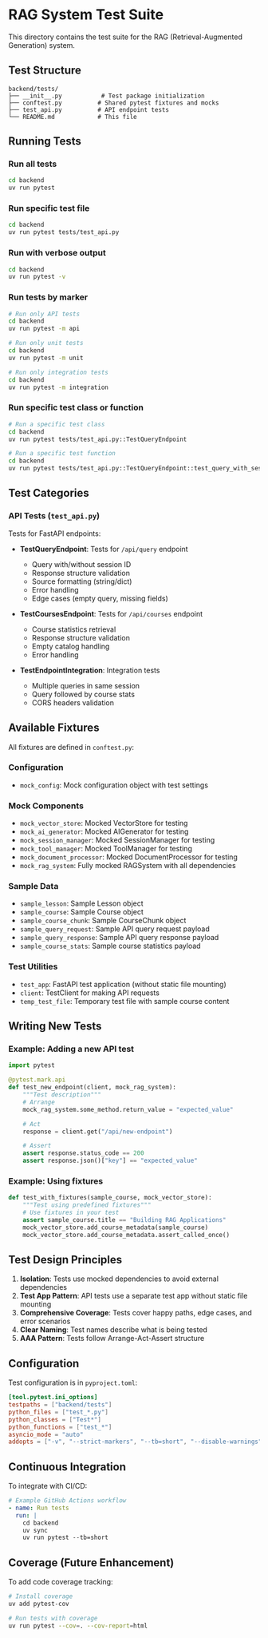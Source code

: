 # RAG System Test Suite

This directory contains the test suite for the RAG (Retrieval-Augmented Generation) system.

## Test Structure

```
backend/tests/
├── __init__.py           # Test package initialization
├── conftest.py          # Shared pytest fixtures and mocks
├── test_api.py          # API endpoint tests
└── README.md            # This file
```

## Running Tests

### Run all tests
```bash
cd backend
uv run pytest
```

### Run specific test file
```bash
cd backend
uv run pytest tests/test_api.py
```

### Run with verbose output
```bash
cd backend
uv run pytest -v
```

### Run tests by marker
```bash
# Run only API tests
cd backend
uv run pytest -m api

# Run only unit tests
cd backend
uv run pytest -m unit

# Run only integration tests
cd backend
uv run pytest -m integration
```

### Run specific test class or function
```bash
# Run a specific test class
cd backend
uv run pytest tests/test_api.py::TestQueryEndpoint

# Run a specific test function
cd backend
uv run pytest tests/test_api.py::TestQueryEndpoint::test_query_with_session_id
```

## Test Categories

### API Tests (`test_api.py`)
Tests for FastAPI endpoints:
- **TestQueryEndpoint**: Tests for `/api/query` endpoint
  - Query with/without session ID
  - Response structure validation
  - Source formatting (string/dict)
  - Error handling
  - Edge cases (empty query, missing fields)

- **TestCoursesEndpoint**: Tests for `/api/courses` endpoint
  - Course statistics retrieval
  - Response structure validation
  - Empty catalog handling
  - Error handling

- **TestEndpointIntegration**: Integration tests
  - Multiple queries in same session
  - Query followed by course stats
  - CORS headers validation

## Available Fixtures

All fixtures are defined in `conftest.py`:

### Configuration
- `mock_config`: Mock configuration object with test settings

### Mock Components
- `mock_vector_store`: Mocked VectorStore for testing
- `mock_ai_generator`: Mocked AIGenerator for testing
- `mock_session_manager`: Mocked SessionManager for testing
- `mock_tool_manager`: Mocked ToolManager for testing
- `mock_document_processor`: Mocked DocumentProcessor for testing
- `mock_rag_system`: Fully mocked RAGSystem with all dependencies

### Sample Data
- `sample_lesson`: Sample Lesson object
- `sample_course`: Sample Course object
- `sample_course_chunk`: Sample CourseChunk object
- `sample_query_request`: Sample API query request payload
- `sample_query_response`: Sample API query response payload
- `sample_course_stats`: Sample course statistics payload

### Test Utilities
- `test_app`: FastAPI test application (without static file mounting)
- `client`: TestClient for making API requests
- `temp_test_file`: Temporary test file with sample course content

## Writing New Tests

### Example: Adding a new API test

```python
import pytest

@pytest.mark.api
def test_new_endpoint(client, mock_rag_system):
    """Test description"""
    # Arrange
    mock_rag_system.some_method.return_value = "expected_value"

    # Act
    response = client.get("/api/new-endpoint")

    # Assert
    assert response.status_code == 200
    assert response.json()["key"] == "expected_value"
```

### Example: Using fixtures

```python
def test_with_fixtures(sample_course, mock_vector_store):
    """Test using predefined fixtures"""
    # Use fixtures in your test
    assert sample_course.title == "Building RAG Applications"
    mock_vector_store.add_course_metadata(sample_course)
    mock_vector_store.add_course_metadata.assert_called_once()
```

## Test Design Principles

1. **Isolation**: Tests use mocked dependencies to avoid external dependencies
2. **Test App Pattern**: API tests use a separate test app without static file mounting
3. **Comprehensive Coverage**: Tests cover happy paths, edge cases, and error scenarios
4. **Clear Naming**: Test names describe what is being tested
5. **AAA Pattern**: Tests follow Arrange-Act-Assert structure

## Configuration

Test configuration is in `pyproject.toml`:

```toml
[tool.pytest.ini_options]
testpaths = ["backend/tests"]
python_files = ["test_*.py"]
python_classes = ["Test*"]
python_functions = ["test_*"]
asyncio_mode = "auto"
addopts = ["-v", "--strict-markers", "--tb=short", "--disable-warnings"]
```

## Continuous Integration

To integrate with CI/CD:

```yaml
# Example GitHub Actions workflow
- name: Run tests
  run: |
    cd backend
    uv sync
    uv run pytest --tb=short
```

## Coverage (Future Enhancement)

To add code coverage tracking:

```bash
# Install coverage
uv add pytest-cov

# Run tests with coverage
uv run pytest --cov=. --cov-report=html
```
